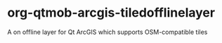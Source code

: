 # org-qtmob-arcgis-tiledofflinelayer
A on offline layer for Qt ArcGIS which supports OSM-compatible tiles
